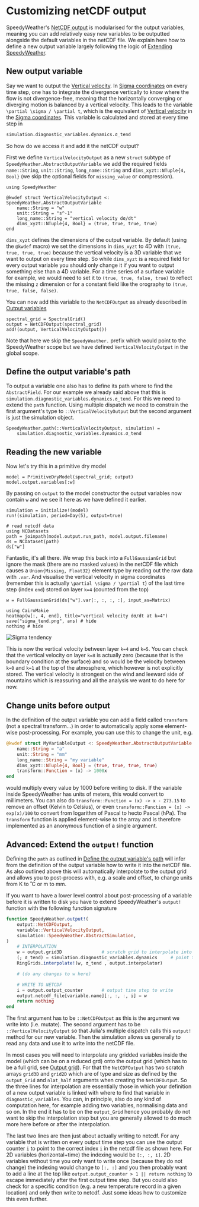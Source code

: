 # Customizing netCDF output

SpeedyWeather's [NetCDF output](@ref) is modularised for the output variables,
meaning you can add relatively easy new variables to be outputted
alongside the default variables in the netCDF file. We explain here
how to define a new output variable largely following the logic
of [Extending SpeedyWeather](@ref).

## New output variable

Say we want to output the [Vertical velocity](@ref). In [Sigma coordinates](@ref)
on every time step, one has to integrate the divergence vertically to
know where the flow is not divergence-free, meaning that the horizontally
converging or diverging motion is balanced by a vertical velocity.
This leads to the variable ``\partial \sigma / \partial t``, which
is the equivalent of [Vertical velocity](@ref) in the [Sigma coordinates](@ref).
This variable is calculated and stored at every time step in 

```julia
simulation.diagnostic_variables.dynamics.σ_tend
```

So how do we access it and add it the netCDF output?

First we define `VerticalVelocityOutput` as a new `struct` subtype of
`SpeedyWeather.AbstractOutputVariable` we add the required fields
`name::String`, `unit::String`, `long_name::String` and
`dims_xyzt::NTuple{4, Bool}` (we skip the optional fields
for `missing_value` or compression).

```@example netcdf_custom
using SpeedyWeather

@kwdef struct VerticalVelocityOutput <: SpeedyWeather.AbstractOutputVariable
    name::String = "w"
    unit::String = "s^-1"
    long_name::String = "vertical velocity dσ/dt"
    dims_xyzt::NTuple{4, Bool} = (true, true, true, true)
end
```

`dims_xyzt` defines the dimensions of the output variable. By default (using the `@kwdef` macro) we set the dimensions in `dims_xyzt`
to 4D with `(true, true, true, true)` because the vertical velocity is a 3D variable that we want to output
on every time step. So while `dims_xyzt` is a required field for every output variable you should only change it if you want to output something else than a 4D variable. For a time series of a surface variable for example, we would need to set it to `(true, true, false, true)` to reflect the missing `z` dimension or for a constant field like the orography to `(true, true, false, false)`.

You can now add this variable to the `NetCDFOutput` as already described in
[Output variables](@ref)

```@example netcdf_custom
spectral_grid = SpectralGrid()
output = NetCDFOutput(spectral_grid)
add!(output, VerticalVelocityOutput())
```

Note that here we skip the `SpeedyWeather.` prefix which would point to the
SpeedyWeather scope but we have defined `VerticalVelocityOutput` in
the global scope.

## Define the output variable's path

To output a variable one also has to define its path where
to find the `AbstractField`. For our example we already
said above that this is `simulation.diagnostic_variables.dynamics.σ_tend`.
For this we need to extend the `path` function. Using multiple
dispatch we need to constrain the first argument's type to
`::VerticalVelocityOutput` but the second argument is just
the simulation object.

```@example netcdf_custom
SpeedyWeather.path(::VerticalVelocityOutput, simulation) = 
    simulation.diagnostic_variables.dynamics.σ_tend
```

## Reading the new variable

Now let's try this in a primitive dry model

```@example netcdf_custom
model = PrimitiveDryModel(spectral_grid; output)
model.output.variables[:w]
```

By passing on `output` to the model constructor the output variables
now contain `w` and we see it here as we have defined it earlier.

```@example netcdf_custom
simulation = initialize!(model)
run!(simulation, period=Day(5), output=true)

# read netcdf data
using NCDatasets
path = joinpath(model.output.run_path, model.output.filename)
ds = NCDataset(path)
ds["w"]
```

Fantastic, it's all there. We wrap this back into a `FullGaussianGrid`
but ignore the mask (there are no masked values) in the netCDF file
which causes a `Union{Missing, Float32}` element type by reading out
the raw data with `.var`. And visualise the vertical velocity
in sigma coordinates (remember this is actually ``\partial \sigma / \partial t``)
of the last time step (index `end`) stored on layer ``k=4`` (counted from the top)

```@example netcdf_custom
w = FullGaussianGrid(ds["w"].var[:, :, :, :], input_as=Matrix)

using CairoMakie
heatmap(w[:, 4, end], title="vertical velocity dσ/dt at k=4")
save("sigma_tend.png", ans) # hide
nothing # hide
```
![Sigma tendency](sigma_tend.png)

This is now the vertical velocity between layer ``k=4`` and ``k=5``.
You can check that the vertical velocity on layer ``k=8`` is actually
zero (because that is the boundary condition at the surface)
and so would be the velocity between ``k=0`` and ``k=1`` at the top
of the atmosphere, which however is not explicitly stored.
The vertical velocity is strongest on the wind and leeward side of
mountains which is reassuring and all the analysis we want to
do here for now.

## Change units before output

In the definition of the output variable you can add
a field called `transform` (not a spectral transform...)
in order to automatically apply some element-wise
post-processing. For example, you can use this
to change the unit, e.g.

```julia
@kwdef struct MyVariableOutput <: SpeedyWeather.AbstractOutputVariable
    name::String = "a"
    unit::String = "mm"
    long_name::String = "my variable"
    dims_xyzt::NTuple{4, Bool} = (true, true, true, true)
    transform::Function = (x) -> 1000x
end
```

would multiply every value by 1000 before writing to disk.
If the variable inside SpeedyWeather has units of meters, this
would convert to millimeters. You can also do
`transform::Function = (x) -> x - 273.15` to remove
an offset (Kelvin to Celsius), or even
`transform::Function = (x) -> exp(x)/100` to
convert from logarithm of Pascal to hecto Pascal (hPa).
The `transform` function is applied element-wise to the
array and is therefore implemented as an anonymous function
of a single argument.

## Advanced: Extend the `output!` function

Defining the `path` as outlined in [Define the output variable's path](@ref)
will infer from the definition of the output variable how to
write it into the netCDF file. As also outlined above this
will automatically interpolate to the output grid and allows
you to post-process with, e.g. a scale and offset, to change
units from K to ˚C or m to mm.

If you want to have a lower level control about
post-processing of a variable before it is written to disk
you have to extend SpeedyWeather's `output!` function with
the following function signature

```julia
function SpeedyWeather.output!(
    output::NetCDFOutput,
    variable::VerticalVelocityOutput,
    simulation::SpeedyWeather.AbstractSimulation,
)
    # INTERPOLATION
    w = output.grid3D               # scratch grid to interpolate into
    (; σ_tend) = simulation.diagnostic_variables.dynamics     # point to data in diagnostic variables
    RingGrids.interpolate!(w, σ_tend , output.interpolator)

    # (do any changes to w here)

    # WRITE TO NETCDF
    i = output.output_counter       # output time step to write
    output.netcdf_file[variable.name][:, :, :, i] = w
    return nothing
end
```

The first argument has to be `::NetCDFOutput` as this is
the argument we write into (i.e. mutate). The second argument
has to be `::VerticalVelocityOutput` so that Julia's multiple
dispatch calls this `output!` method for our new variable.
Then the simulation allows us generally to read any data and use
it to write into the netCDF file.

In most cases you will need to interpolate any gridded variables
inside the model (which can be on a reduced grd) onto the output grid
(which has to be a full grid, see [Output grid](@ref)). For that
the `NetCDFOutput` has two scratch arrays `grid3D` and `grid2D`
which are of type and size as defined by the `output_Grid` and
`nlat_half` arguments when creating the `NetCDFOutput`.
So the three lines for interpolation are essentially those in
which your definition of a new output variable is linked
with where to find that variable in `diagnostic_variables`.
You can, in principle, also do any kind of computation here,
for example adding two variables, normalising data and so on.
In the end it has to be on the `output_Grid` hence you
probably do not want to skip the interpolation step but you
are generally allowed to do much more here before or after
the interpolation.

The last two lines are then just about actually writing to
netcdf. For any variable that is written on every output
time step you can use the output counter `i` to point to the
correct index `i` in the netcdf file as shown here.
For 2D variables (horizontal+time) the indexing would be
`[:, :, i]`. 2D variables without time you only want to write
once (because they do not change) the indexing would change to
`[:, :]` and you then probably want to add a line at the top
like `output.output_counter > 1 || return nothing` to escape
immediately after the first output time step. But you could
also check for a specific condition (e.g. a new temperature
record in a given location) and only then write to netcdf.
Just some ideas how to customize this even further.